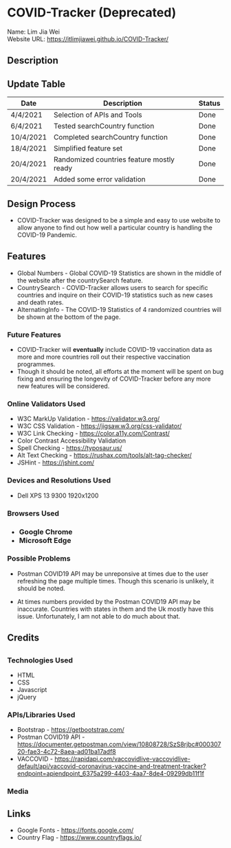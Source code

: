 <h1>COVID-Tracker (Deprecated)</h1>

Name: Lim Jia Wei <br>
Website URL: https://itlimjiawei.github.io/COVID-Tracker/ <br>

<h2>Description</h2>


<h2>Update Table</h2>

Date        | Description                                               | Status
----------- | --------------------------------------------------------- | ------
4/4/2021    | Selection of APIs and Tools                               |  Done 
6/4/2021    | Tested searchCountry function                             |  Done 
10/4/2021   | Completed searchCountry function                          |  Done 
18/4/2021   | Simplified feature set                                    |  Done 
20/4/2021   | Randomized countries feature mostly ready                 |  Done 
20/4/2021   | Added some error validation                               |  Done 

 
 



<h2>Design Process</h2>

* COVID-Tracker was designed to be a simple and easy to use website to allow anyone to find out how well a particular country is handling the COVID-19 Pandemic. 


<h2>Features</h2>

* Global Numbers - Global COVID-19 Statistics are shown in the middle of the website after the countrySearch feature.
* CountrySearch - COVID-Tracker allows users to search for specific countries and inquire on their COVID-19 statistics such as new cases and death rates.
* AlternatingInfo - The COVID-19 Statistics of 4 randomized countries will be shown at the bottom of the page.

<h3>Future Features</h3>

* COVID-Tracker will <b>eventually</b> include COVID-19 vaccination data as more and more countries roll out their respective vaccination programmes.
* Though it should be noted, all efforts at the moment will be spent on bug fixing and ensuring the longevity of COVID-Tracker before any more new features will be considered.

<h3>Online Validators Used</h3>

* W3C MarkUp Validation - https://validator.w3.org/
* W3C CSS Validation - https://jigsaw.w3.org/css-validator/
* W3C Link Checking - https://color.a11y.com/Contrast/
* Color Contrast Accessibility Validation
* Spell Checking - https://typosaur.us/
* Alt Text Checking - https://rushax.com/tools/alt-tag-checker/
* JSHint - https://jshint.com/


<h3>Devices and Resolutions Used</h3>

* Dell XPS 13 9300 1920x1200 

<h3>Browsers Used<h3>

* Google Chrome
* Microsoft Edge


<h3>Possible Problems</h3>

* Postman COVID19 API may be unreponsive at times due to the user refreshing the page multiple times. Though this scenario is unlikely, it should be noted.

* At times numbers provided by the Postman COVID19 API may be inaccurate. Countries with states in them and the Uk mostly have this issue. Unfortunately, I am not able to do much about that.


<h2>Credits<h2>

<h3>Technologies Used</h3>

* HTML
* CSS
* Javascript
* jQuery


<h3>APIs/Libraries Used</h3>

* Bootstrap - https://getbootstrap.com/
* Postman COVID19 API - https://documenter.getpostman.com/view/10808728/SzS8rjbc#00030720-fae3-4c72-8aea-ad01ba17adf8
* VACCOVID - https://rapidapi.com/vaccovidlive-vaccovidlive-default/api/vaccovid-coronavirus-vaccine-and-treatment-tracker?endpoint=apiendpoint_6375a299-4403-4aa7-8de4-09299db11f1f



<h3>Media</h3>


<h2>Links</h2>

* Google Fonts - https://fonts.google.com/
* Country Flag - https://www.countryflags.io/






